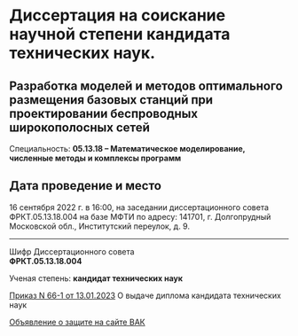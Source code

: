 # Диссертация на соискание научной степени кандидата технических наук.

## Разработка моделей и методов оптимального размещения базовых станций при проектировании беспроводных широкополосных сетей

Специальность:	**05.13.18 – Математическое моделирование, численные методы и комплексы программ**


## Дата проведение и место

16 сентября 2022 г. в 16:00, на заседании диссертационного совета ФРКТ.05.13.18.004 на базе МФТИ по адресу: 141701, г. Долгопрудный Московской обл., Институтский переулок, д. 9.

***
Шифр Диссертационного совета	
**ФРКТ.05.13.18.004**



Ученая степень: 
**кандидат технических наук**


[Приказ N 66-1 от 13.01.2023](https://mipt.ru/upload/medialibrary/5a5/prikaz-n-66_1-ot-13.01.2023.pdf "МФТИ")
 О выдаче диплома кандидата технических наук


[Объявление о защите на сайте ВАК](https://vak.minobrnauki.gov.ru/advert_independent/92000100002 "ВАК")
